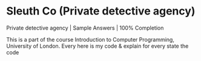 # Sleuth Co (Private detective agency)
Private detective agency
| Sample Answers | 100% Completion


This is a part of the course Introduction to Computer Programming, University of London. 
Every here is my code & explain for every state the code 
